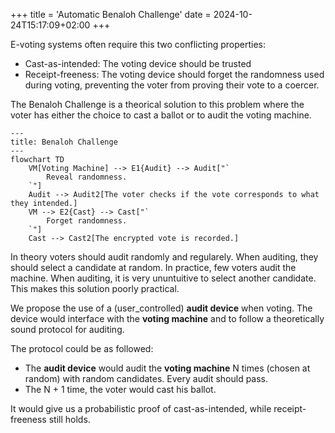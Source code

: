 +++
title = 'Automatic Benaloh Challenge'
date = 2024-10-24T15:17:09+02:00
+++

E-voting systems often require this two conflicting properties:
- Cast-as-intended: The voting device should be trusted
- Receipt-freeness: The voting device should forget the randomness used during voting, preventing the voter from proving their vote to a coercer.

The Benaloh Challenge is a theorical solution to this problem where the voter has either the choice to cast a ballot or to audit the voting machine.

```mermaid
---
title: Benaloh Challenge
---
flowchart TD
    VM[Voting Machine] --> E1{Audit} --> Audit["`
        Reveal randomness.
    `"]
    Audit --> Audit2[The voter checks if the vote corresponds to what they intended.]
    VM --> E2{Cast} --> Cast["`
        Forget randomness.
    `"]
    Cast --> Cast2[The encrypted vote is recorded.]
```

In theory voters should audit randomly and regularely. When auditing, they should select a candidate at random. In practice, few voters audit the machine. When auditing, it is very ununtuitive to select another candidate. This makes this solution poorly practical.

We propose the use of a (user\_controlled) **audit device** when voting. The device would interface with the **voting machine** and to follow a theoretically sound protocol for auditing.

The protocol could be as followed:
- The **audit device** would audit the **voting machine** N times (chosen at random) with random candidates. Every audit should pass.
- The N + 1 time, the voter would cast his ballot.

It would give us a probabilistic proof of cast-as-intended, while receipt-freeness still holds.
